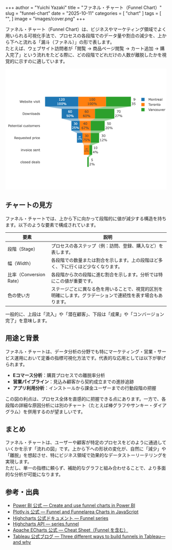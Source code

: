 +++
author = "Yuichi Yazaki"
title = "ファネル・チャート（Funnel Chart）"
slug = "funnel-chart"
date = "2025-10-11"
categories = [
    "chart"
]
tags = [
    "",
]
image = "images/cover.png"
+++

ファネル・チャート（Funnel Chart）は、ビジネスやマーケティング領域でよく用いられる可視化手法で、プロセスの各段階でのデータ量や割合の減少を、上から下へと流れる「漏斗（ファネル）」の形で表します。  
たとえば、ウェブサイト訪問者が「閲覧 → 商品ページ閲覧 → カート追加 → 購入完了」という流れをたどる際に、どの段階でどれだけの人数が離脱したかを視覚的に示すのに適しています。

<!--more-->

![](images/mainvisual.png)

## チャートの見方

ファネル・チャートでは、上から下に向かって段階的に値が減少する構造を持ちます。以下のような要素で構成されています。

| 要素 | 説明 |
|------|------|
| 段階（Stage） | プロセスの各ステップ（例：訪問、登録、購入など）を表します。 |
| 幅（Width） | 各段階での数量または割合を示します。上の段階ほど多く、下に行くほど少なくなります。 |
| 比率（Conversion Rate） | 各段階から次の段階に進む割合を示します。分析では特にこの値が重要です。 |
| 色の使い方 | ステージごとに異なる色を用いることで、視覚的区別を明確にします。グラデーションで連続性を表す場合もあります。 |

一般的に、上段は「流入」や「潜在顧客」、下段は「成果」や「コンバージョン完了」を意味します。



## 用途と背景

ファネル・チャートは、データ分析の分野でも特にマーケティング・営業・サービス運用において定番の指標可視化方法です。代表的な応用としては以下が挙げられます。

- **Eコマース分析**：購買プロセスでの離脱率分析  
- **営業パイプライン**：見込み顧客から契約成立までの進捗追跡  
- **アプリ利用分析**：インストールから課金ユーザーまでの行動段階の把握  

この図の利点は、プロセス全体を直感的に把握できる点にあります。一方で、各段階の詳細な原因分析には別のチャート（たとえば棒グラフやサンキー・ダイアグラム）を併用するのが望ましいです。




## まとめ

ファネル・チャートは、ユーザーや顧客が特定のプロセスをどのように通過していくかを示す「流れの図」です。上から下への形状の変化が、自然に「減少」や「離脱」を想起させ、特にビジネス領域で効果的なデータストーリーテリングを実現します。  
ただし、単一の指標に頼らず、補助的なグラフと組み合わせることで、より多面的な分析が可能になります。


## 参考・出典

- [Power BI 公式 — Create and use funnel charts in Power BI](https://learn.microsoft.com/en-us/power-bi/visuals/power-bi-visualization-funnel-charts)
- [Plotly.js 公式 — Funnel and Funnelarea Charts in JavaScript](https://plotly.com/javascript/funnel-charts/)
- [Highcharts 公式ドキュメント — Funnel series](https://highcharts.com/docs/chart-and-series-types/funnel-series)
- [Highcharts API — series.funnel](https://api.highcharts.com/highcharts/series.funnel)
- [Apache ECharts 公式 — Cheat Sheet（Funnel を含む）](https://echarts.apache.org/en/cheat-sheet.html)
- [Tableau 公式ブログ — Three different ways to build funnels in Tableau—and why](https://www.tableau.com/blog/three-different-ways-build-funnels-tableau-and-why-89871)